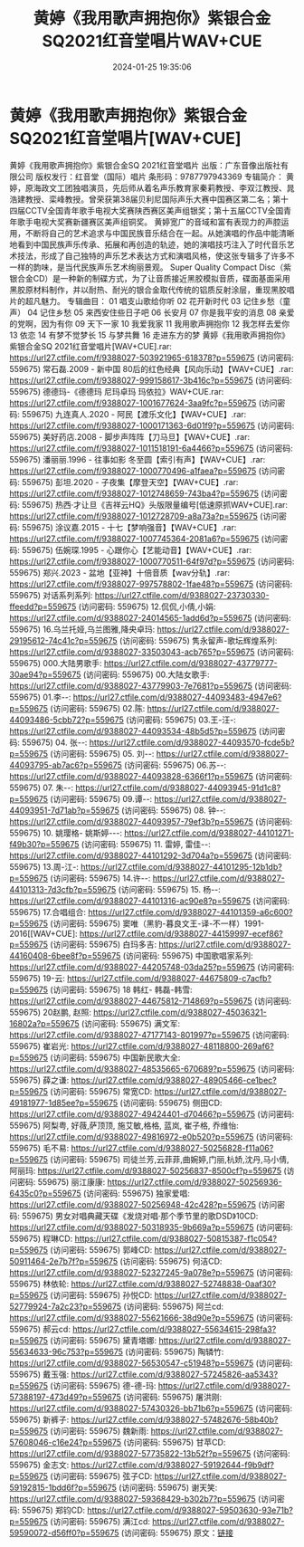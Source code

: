 ﻿---
title: 黄婷《我用歌声拥抱你》紫银合金SQ2021红音堂唱片WAV+CUE
date: 2024-01-25 19:35:06
categories: WAV车载音乐、镜像
tags: 华语中文
---
# 黄婷《我用歌声拥抱你》紫银合金SQ2021红音堂唱片[WAV+CUE]

黄婷《我用歌声拥抱你》紫银合金SQ
2021红音堂唱片
出版：广东音像出版社有限公司
版权发行：红音堂（国际）唱片
条形码：9787797943369
专辑简介：
黄婷，原海政文工团独唱演员，先后师从着名声乐教育家秦莉教授、李双江教授、晁浩建教授、栾峰教授。曾荣获第38届贝利尼国际声乐大赛中国赛区第二名；第十四届CCTV全国青年歌手电视大奖赛陕西赛区美声组银奖；第十五届CCTV全国青年歌手电视大奖赛新疆赛区美声组铜奖。
黄婷宽广的音域和富有表现力的声腔运用，不断将自己的艺术追求与中国民族音乐结合在一起。从她演唱的作品中能清晰地看到中国民族声乐传承、拓展和再创造的轨迹，她的演唱技巧注入了时代音乐艺术技法，形成了自己独特的声乐艺术表达方式和演唱风格，使这张专辑多了许多不一样的韵味，是当代民族声乐艺术绚丽景观。
Super Quality Compact
Disc（紫银合金CD）是一种新的制碟方式，为了让音质接近黑胶模拟音质，碟面基面采用黑胶原材料制作，并以耐热、耐光的银合金取代传统的铝质反射涂层，重现黑胶唱片的超凡魅力。
专辑曲目：
01 唱支山歌给你听
02 花开新时代
03 记住乡愁（童声）
04 记住乡愁
05 来西安住些日子吧
06 长安月
07
你是我平安的消息
08 亲爱的党啊，因为有你
09 天下一家
10 我爱我家
11 我用歌声拥抱你
12 我怎样去爱你
13 依恋
14 有梦不觉梦长
15 与梦共舞
16 走进东方的梦
黄婷《我用歌声拥抱你》紫银合金SQ 2021红音堂唱片[WAV+CUE].rar: https://url27.ctfile.com/f/9388027-503921965-618378?p=559675
(访问密码: 559675)
常石磊.2009 - 新中国 80后的红色经典【风向乐动】【WAV+CUE】.rar: https://url27.ctfile.com/f/9388027-999158617-3b416c?p=559675
(访问密码: 559675)
德德玛-《德德玛 尼玛卓玛 玛依拉》WAV+CUE.rar: https://url27.ctfile.com/f/9388027-1001677624-3aa9fc?p=559675
(访问密码: 559675)
九连真人.2020 - 阿民【渡乐文化】【WAV+CUE】.rar: https://url27.ctfile.com/f/9388027-1000171363-6d01f9?p=559675
(访问密码: 559675)
美好药店.2008 - 脚步声阵阵【刀马旦】【WAV+CUE】.rar: https://url27.ctfile.com/f/9388027-1011518191-6a4466?p=559675
(访问密码: 559675)
潘丽丽.1996 - 往事如影 冬至圆【索引有声】【WAV+CUE】.rar: https://url27.ctfile.com/f/9388027-1000770496-a1faea?p=559675
(访问密码: 559675)
彭坦.2020 - 子夜集【摩登天空】【WAV+CUE】.rar: https://url27.ctfile.com/f/9388027-1012748659-743ba4?p=559675
(访问密码: 559675)
热西·才让旦《吉祥云HQ》头版限量编号[低速原抓WAV+CUE].rar: https://url27.ctfile.com/f/9388027-1012728709-a8a73a?p=559675
(访问密码: 559675)
涂议嘉.2015 - 十七【梦响强音】【WAV+CUE】.rar: https://url27.ctfile.com/f/9388027-1007745364-2081a6?p=559675
(访问密码: 559675)
伍婉琛.1995 - 心跟你心【艺能动音】【WAV+CUE】.rar: https://url27.ctfile.com/f/9388027-1000770511-64f97d?p=559675
(访问密码: 559675)
郑兴.2023 - 盆地【亚神】十倍音质【wav分轨】.rar: https://url27.ctfile.com/f/9388027-997578802-1fae48?p=559675
(访问密码: 559675)
对话系列系列: https://url27.ctfile.com/d/9388027-23730330-ffeedd?p=559675
(访问密码: 559675)
12.侃侃,小倩,小娟: https://url27.ctfile.com/d/9388027-24014565-1add6d?p=559675
(访问密码: 559675)
16.乌兰托娅,乌兰图雅,降央卓玛: https://url27.ctfile.com/d/9388027-29195612-74c41c?p=559675
(访问密码: 559675)
隽永留声-歌坛辉煌系列: https://url27.ctfile.com/d/9388027-33503043-acb765?p=559675
(访问密码: 559675)
000.大陆男歌手: https://url27.ctfile.com/d/9388027-43779777-30ae94?p=559675
(访问密码: 559675)
00.大陆女歌手: https://url27.ctfile.com/d/9388027-43779903-7e7681?p=559675
(访问密码: 559675)
01.李--: https://url27.ctfile.com/d/9388027-44093483-4947e6?p=559675
(访问密码: 559675)
02.陈: https://url27.ctfile.com/d/9388027-44093486-5cbb72?p=559675
(访问密码: 559675)
03.王-汪-: https://url27.ctfile.com/d/9388027-44093534-48b5d5?p=559675
(访问密码: 559675)
04. 张--: https://url27.ctfile.com/d/9388027-44093570-fcde5b?p=559675
(访问密码: 559675)
05. 刘--: https://url27.ctfile.com/d/9388027-44093795-ab7ac6?p=559675
(访问密码: 559675)
06.苏--: https://url27.ctfile.com/d/9388027-44093828-6366f1?p=559675
(访问密码: 559675)
07. 朱--: https://url27.ctfile.com/d/9388027-44093945-91d1c8?p=559675
(访问密码: 559675)
09.谭--: https://url27.ctfile.com/d/9388027-44093951-7d71ab?p=559675
(访问密码: 559675)
08. 钟--: https://url27.ctfile.com/d/9388027-44093957-79ef3b?p=559675
(访问密码: 559675)
10. 姚璎格- 姚斯婷---: https://url27.ctfile.com/d/9388027-44101271-f49b30?p=559675
(访问密码: 559675)
11. 雷婷, 雷佳--: https://url27.ctfile.com/d/9388027-44101292-3d704a?p=559675
(访问密码: 559675)
13.周-江-: https://url27.ctfile.com/d/9388027-44101295-12b1db?p=559675
(访问密码: 559675)
14.许--: https://url27.ctfile.com/d/9388027-44101313-7d3cfb?p=559675
(访问密码: 559675)
15. 杨--: https://url27.ctfile.com/d/9388027-44101316-ac90e8?p=559675
(访问密码: 559675)
17.合唱组合: https://url27.ctfile.com/d/9388027-44101359-a6c600?p=559675
(访问密码: 559675)
窦唯（黑豹-暮良文王-译-不一样）1991-2016[[WAV+CUE]: https://url27.ctfile.com/d/9388027-44159997-ecef86?p=559675
(访问密码: 559675)
白玛多吉: https://url27.ctfile.com/d/9388027-44160408-6bee8f?p=559675
(访问密码: 559675)
中国歌唱家系列: https://url27.ctfile.com/d/9388027-44205748-03da25?p=559675
(访问密码: 559675)
19-云: https://url27.ctfile.com/d/9388027-44675809-c7acfb?p=559675
(访问密码: 559675)
18 韩红- 韩磊-韩雪: https://url27.ctfile.com/d/9388027-44675812-714869?p=559675
(访问密码: 559675)
20赵鹏, 赵照: https://url27.ctfile.com/d/9388027-45036321-16802a?p=559675
(访问密码: 559675)
满文军: https://url27.ctfile.com/d/9388027-47177143-801997?p=559675
(访问密码: 559675)
崔岩光: https://url27.ctfile.com/d/9388027-48118800-269af6?p=559675
(访问密码: 559675)
中国新民歌大全: https://url27.ctfile.com/d/9388027-48535665-670689?p=559675
(访问密码: 559675)
薛之谦: https://url27.ctfile.com/d/9388027-48905466-ce1bec?p=559675
(访问密码: 559675)
常宽CD: https://url27.ctfile.com/d/9388027-49181977-1d85ee?p=559675
(访问密码: 559675)
侧田CD: https://url27.ctfile.com/d/9388027-49424401-d70466?p=559675
(访问密码: 559675)
阿梨粤, 好薇,萨顶顶, 施艾敏,格格, 蓝岚, 崔子格, 乔维怡: https://url27.ctfile.com/d/9388027-49816972-e0b520?p=559675
(访问密码: 559675)
毛不易: https://url27.ctfile.com/d/9388027-50256828-f11a06?p=559675
(访问密码: 559675)
司徒兰芳,云菲菲,曲婉婷,门丽,杭娇,沈丹,马小倩,阿丽玛: https://url27.ctfile.com/d/9388027-50256837-8500cf?p=559675
(访问密码: 559675)
丽江康康: https://url27.ctfile.com/d/9388027-50256936-6435c0?p=559675
(访问密码: 559675)
独家爱唱: https://url27.ctfile.com/d/9388027-50256948-42c428?p=559675
(访问密码: 559675)
男女对唱典藏天碟《发烧对唱·那个季节里的歌DSD》10CD: https://url27.ctfile.com/d/9388027-50318935-9b669a?p=559675
(访问密码: 559675)
程琳CD: https://url27.ctfile.com/d/9388027-50815387-f1c054?p=559675
(访问密码: 559675)
郭峰CD: https://url27.ctfile.com/d/9388027-50911464-2e7b7f?p=559675
(访问密码: 559675)
何洁CD: https://url27.ctfile.com/d/9388027-52327245-9a078e?p=559675
(访问密码: 559675)
林依轮: https://url27.ctfile.com/d/9388027-52748838-0aaf30?p=559675
(访问密码: 559675)
孙悦CD: https://url27.ctfile.com/d/9388027-52779924-7a2c23?p=559675
(访问密码: 559675)
阿兰cd: https://url27.ctfile.com/d/9388027-55621666-38d90e?p=559675
(访问密码: 559675)
郝云cd: https://url27.ctfile.com/d/9388027-55634615-298fa3?p=559675
(访问密码: 559675)
黛青塔娜: https://url27.ctfile.com/d/9388027-55634633-96c753?p=559675
(访问密码: 559675)
陶辚竹: https://url27.ctfile.com/d/9388027-56530547-c51948?p=559675
(访问密码: 559675)
戴玉强: https://url27.ctfile.com/d/9388027-57245826-aa5343?p=559675
(访问密码: 559675)
德-德-玛: https://url27.ctfile.com/d/9388027-57388197-473d49?p=559675
(访问密码: 559675)
屠洪刚: https://url27.ctfile.com/d/9388027-57430326-bb71b6?p=559675
(访问密码: 559675)
新裤子: https://url27.ctfile.com/d/9388027-57482676-58b40b?p=559675
(访问密码: 559675)
魏新雨: https://url27.ctfile.com/d/9388027-57608046-c16e24?p=559675
(访问密码: 559675)
甘苹CD: https://url27.ctfile.com/d/9388027-57735822-13b52f?p=559675
(访问密码: 559675)
金志文: https://url27.ctfile.com/d/9388027-59192644-f9b9df?p=559675
(访问密码: 559675)
弦子CD: https://url27.ctfile.com/d/9388027-59192815-1bdd6f?p=559675
(访问密码: 559675)
谢天笑: https://url27.ctfile.com/d/9388027-59368429-b302b7?p=559675
(访问密码: 559675)
郑钧CD: https://url27.ctfile.com/d/9388027-59503630-93e71b?p=559675
(访问密码: 559675)
满江cd: https://url27.ctfile.com/d/9388027-59590072-d56ff0?p=559675
(访问密码: 559675)
原文：[链接](https://blog.sina.com.cn/s/blog_1647c7e76010314at.html)